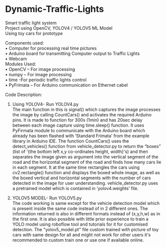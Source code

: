 # Dynamic-Traffic-Lights
Smart traffic light system  
Project using OpenCV, YOLOV4 / YOLOV5 ML Model  
Using toy cars for prototype

Components used:  
•	Computer for processing real time pictures  
•	Arduino board for transmitting Computer output to Traffic Lights  
•	Webcam  
Modules Used:  
•	OpenCV – For image processing  
•	numpy – For image processing  
•	time -For periodic traffic lights control  
•	PyFrimata – For Arduino communication on Ethernet cabel  

Code Description:  

1. Using YOLOV4- Run YOLOV4.py    
The main function in this is signal() which captures the image processes the image by calling CountCars() and activates the required Arduino pins. It is made to function for 300s (1min) and has 20sec delay between each image capture using time.sleep() function. It uses PyFirmata module to communicate with the Arduino board which already has been flashed with ‘Standard Frimata’ from the example library in Arduino IDE. 
The function CountCars() uses the detect_vehicles() function from vehicle_detector.py to return the “boxes” (list of ‘{the bottom left x,y co-ordinates height, width}'s) and then  separates the image given as argument into the vertical segment of the road and the horizontal segment of the road and finds how many cars lie in each segment.  It at the same time rectangles the cars using cv2.rectangle() function and displays the boxed whole image, as well as the boxed vertical and horizontal segments with the number of cars detected in the image for user understanding.
vehicle_detector.py uses a pretrained model which is contained in ‘yolov4.weights’ file.  

2. YOLOV5 MODEL- Run YOLOV5.py  
The code working is same except for the vehicle detection model which is present inside the same code instead of in 2 different ones. The information returned is also in different formats instead of (x,y,h,w) as in the first one.  It is also possible with little prior experience to train a YOLO model using roboflow tool and tutorials for it for customised detection. The "yolov5_model.pt" file custom trained with picture of toy cars with same design for all and might not work for other users it's recommended to custom train one or use one if available online.


 
